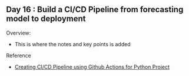 ## Day 16 : Build a CI/CD Pipeline from forecasting model to deployment

Overview: 
- This is where the notes and key points is added



Reference
- [Creating CI/CD Pipeline using Github Actions for Python Project](https://www.youtube.com/watch?v=WTofttoD2xg)

